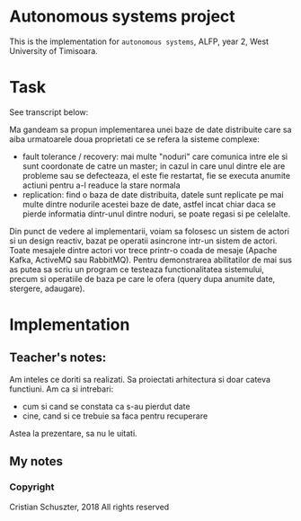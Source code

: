 # Autonomous systems project

This is the implementation for `autonomous systems`, ALFP, year 2, West University of Timisoara.

# Task

See transcript below:


 Ma gandeam sa propun implementarea unei baze de date distribuite 
 care sa aiba urmatoarele doua proprietati ce se refera la sisteme complexe:

* fault tolerance / recovery: mai multe "noduri" care comunica 
intre ele si sunt coordonate de catre un master; in cazul in 
care unul dintre ele are probleme sau se defecteaza, el este 
fie restartat, fie se executa anumite actiuni pentru a-l readuce la stare normala
* replication: find o baza de date distribuita, datele sunt 
replicate pe mai multe dintre nodurile acestei baze 
de date, astfel incat chiar daca se pierde informatia dintr-unul 
dintre noduri, se poate regasi si pe celelalte. 


Din punct de vedere al implementarii, voiam sa folosesc un sistem de 
actori si un design reactiv, bazat pe operatii asincrone intr-un sistem de 
actori. Toate mesajele dintre actori vor trece printr-o coada de mesaje (Apache Kafka, ActiveMQ 
sau RabbitMQ). Pentru demonstrarea abilitatilor de mai sus as putea sa scriu un program ce testeaza 
functionalitatea sistemului, precum si operatiile de baza pe care le ofera (query dupa 
anumite date, stergere, adaugare).


# Implementation

## Teacher's notes:
Am inteles ce doriti sa realizati.
Sa proiectati arhitectura si doar cateva functiuni.
Am ca si intrebari:
* cum si cand se constata ca s-au pierdut date
* cine, cand si ce trebuie sa faca pentru recuperare

Astea la prezentare, sa nu le uitati.

## My notes

### Copyright

Cristian Schuszter, 2018
All rights reserved